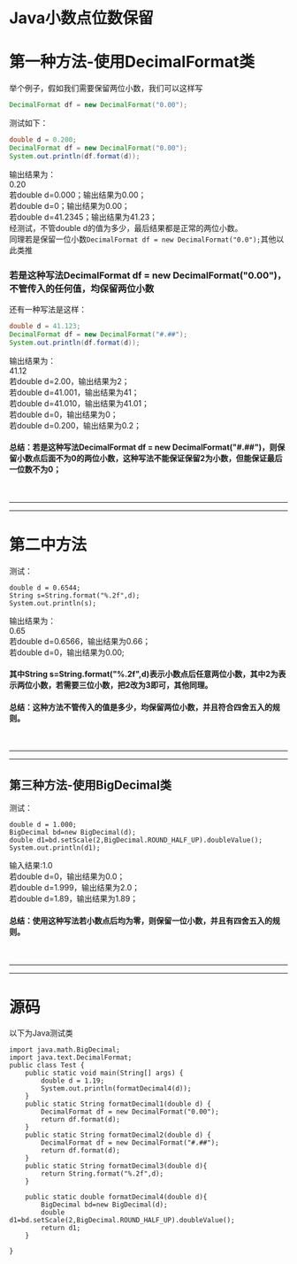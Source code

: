 # Java小数点位数保留

<a name="gsoEu"></a>
# 第一种方法-使用DecimalFormat类
举个例子，假如我们需要保留两位小数，我们可以这样写
```java
DecimalFormat df = new DecimalFormat("0.00");
```
测试如下：
```java
double d = 0.200;
DecimalFormat df = new DecimalFormat("0.00");
System.out.println(df.format(d));
```
输出结果为：<br />0.20<br />若double d=0.000；输出结果为0.00；<br />若double d=0；输出结果为0.00；<br />若double d=41.2345；输出结果为41.23；<br />经测试，不管double d的值为多少，最后结果都是正常的两位小数。<br />同理若是保留一位小数`DecimalFormat df = new DecimalFormat("0.0");`其他以此类推
<a name="v5rBG"></a>
### **若是这种写法DecimalFormat df = new DecimalFormat("0.00")，不管传入的任何值，均保留两位小数**
还有一种写法是这样：
```java
double d = 41.123;
DecimalFormat df = new DecimalFormat("#.##");
System.out.println(df.format(d));
```
输出结果为：<br />41.12<br />若double d=2.00，输出结果为2；<br />若double d=41.001，输出结果为41；<br />若double d=41.010，输出结果为41.01；<br />若double d=0，输出结果为0；<br />若double d=0.200，输出结果为0.2；
<a name="Vq8zf"></a>
#### 总结：若是这种写法DecimalFormat df = new DecimalFormat("#.##")，则保留小数点后面不为0的两位小数，这种写法不能保证保留2为小数，但能保证最后一位数不为0；
<br />

---


---

<a name="zQtqE"></a>
# 第二中方法
测试：
```
double d = 0.6544;
String s=String.format("%.2f",d);
System.out.println(s);
```
输出结果为：<br />0.65<br />若double d=0.6566，输出结果为0.66；<br />若double d=0，输出结果为0.00;
<a name="maCMq"></a>
#### 其中String s=String.format("%.2f",d)表示小数点后任意两位小数，其中2为表示两位小数，若需要三位小数，把2改为3即可，其他同理。
<a name="FTUB0"></a>
#### 总结：这种方法不管传入的值是多少，均保留两位小数，并且符合四舍五入的规则。
<br />

---


---

<a name="Tkqpo"></a>
## 第三种方法-使用BigDecimal类
测试：
```
double d = 1.000;
BigDecimal bd=new BigDecimal(d);
double d1=bd.setScale(2,BigDecimal.ROUND_HALF_UP).doubleValue();
System.out.println(d1);
```
输入结果:1.0<br />若double d=0，输出结果为0.0；<br />若double d=1.999，输出结果为2.0；<br />若double d=1.89，输出结果为1.89；
<a name="Jr0lG"></a>
#### 总结：使用这种写法若小数点后均为零，则保留一位小数，并且有四舍五入的规则。
<br />

---


---

<a name="e9E3n"></a>
# 源码
以下为Java测试类
```
import java.math.BigDecimal;
import java.text.DecimalFormat;
public class Test {
    public static void main(String[] args) {
        double d = 1.19;
        System.out.println(formatDecimal4(d));
    }
    public static String formatDecimal1(double d) {
        DecimalFormat df = new DecimalFormat("0.00");
        return df.format(d);
    }
    public static String formatDecimal2(double d) {
        DecimalFormat df = new DecimalFormat("#.##");
        return df.format(d);
    }
    public static String formatDecimal3(double d){
        return String.format("%.2f",d);
    }
    
    public static double formatDecimal4(double d){
        BigDecimal bd=new BigDecimal(d);
        double d1=bd.setScale(2,BigDecimal.ROUND_HALF_UP).doubleValue();
        return d1;
    }
    
}
```

